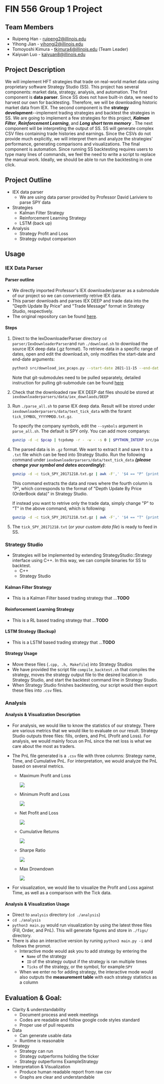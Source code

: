 # FIN 556 Group 1 Project

## Team Members

- Ruipeng Han - ruipeng2@illinois.edu
- Yihong Jian - yihongj2@illinois.edu
- Tomoyoshi Kimura - tkimura4@illinois.edu (Team Leader)
- Kaiyuan Luo - kaiyuan8@illinois.edu


## Project Description

We will implement HFT strategies that trade on real-world market data using proprietary software Strategy Studio (SS). This project has several components: market data, strategy, analysis, and automation. The first component is **data parser**. Since SS does not have built-in data, we need to harvest our own for backtesting. Therefore, we will be downloading historic market data from IEX. The second component is the **strategy development**--implement trading strategies and backtest the strategies in SS. We are going to implement a few strategies for this project, ***Kalman Filter***, ***Reinforcement Learning***, and ***Long short term memory*** . The next component will be interpreting the output of SS. SS will generate complex CSV files containing trade histories and earnings. Since the CSVs do not provide much explicitly, we will interpret them and analyze the strategies' performance, generating comparisons and visualizations. The final component is automation. Since running SS backtesting requires users to type many lines of commands, we feel the need to write a script to replace the manual work. Ideally, we should be able to run the backtesting in one click.

## Project Outline

- IEX data parser
  - We are using data parser provided by Professor David Lariviere to parse SPY data
- Strategies
  - Kalman Filter Strategy
  - Reinforcement Learning Strategy
  - LSTM (back up)
- Analysis
  - Strategy Profit and Loss
  - Strategy output comparison

## Usage

### IEX Data Parser

#### Parser outline

- We directly imported Professor's IEX downloader/parser as a submodule of our project so we can conveniently retrive IEX data.
- This parser downloads and parses IEX DEEP and trade data into the "Depth Update By Price" and "Trade Message" format in Strategy Studio, respectively. 
- The original repository can be found <ins>[here](https://gitlab.engr.illinois.edu/shared_code/iexdownloaderparser)</ins>.

#### Steps

1. Direct to the IexDownloaderParser directory `cd parser/IexDownloaderParser`and run <code>./download.sh</code> to download the source IEX deep data (.gz format). To retrieve data in a specific range of dates, open and edit the download.sh, only modifies the start-date and end-date arguments:

   ```bash
   python3 src/download_iex_pcaps.py --start-date 2021-11-15 --end-date 2021-11-16 --download-dir data/iex_downloads
   ```

   Note that git-submodules need to be pulled separately, detailed instruction for pulling git-submodule can be found [here](https://stackoverflow.com/questions/1030169/easy-way-to-pull-latest-of-all-git-submodules)

2. Check that the downloaded raw IEX DEEP dat files should be stored at `iexdownloaderparsers/data/iex_downlaods/DEEP`

3. Run `./parse_all.sh` to parse IEX deep data. Result will be stored under `iexdownloaderparsers/data/text_tick_data` with the foramt `tick_SYMBOL_YYYYMMDD.txt.gz`.  

   To specify the company symbols, edit the `--symbols` argument in `parse_all.sh`. The default is SPY only. You can add more companys:

   ```bash
   gunzip -d -c $pcap | tcpdump -r - -w - -s 0 | $PYTHON_INTERP src/parse_iex_pcap.py /dev/stdin --symbols SPY,APPL,GOOG,QQQ --trade-date $pcap_date --output-deep-books-too
   ```

4. The parsed data is in `.gz` format. We want to extract it and save it to a `.txt` file which can be feed into Strategy Studio. Run the following command under `iexdownloaderparsers/data/text_tick_data`  ***(please change your symbol and dates accordingly)***:

   ```bash
   gunzip -d -c tick_SPY_20171218.txt.gz | awk -F',' '$4 == "P" {print $0}' > tick_SPY_20171218.txt
   ```

   This command extracts the data and rows where the fourth column is "P", which corresponds to the format of "Depth Update By Price (OrderBook data)" in Strategy Studio. 

   If instead you want to retrive only the trade data, simply change "P" to "T" in the above command, which is following:

   ```bash
   gunzip -d -c tick_SPY_20171218.txt.gz | awk -F',' '$4 == "T" {print $0}' > tick_SPY_20171218.txt
   ```

5. The `tick_SPY_20171218.txt` (*or your custom data file*) is ready to feed in SS.

### Strategy Studio

- Strategies will be implemented by extending StrategyStudio::Strategy interface using C++. In this way, we can compile binaries for SS to backtest.
  - C++
  - Strategy Studio

#### Kalman Filter Strategy

- This is a Kalman Filter based trading strategy that ...**TODO**

#### Reinforcement Learning Strategy

- This is a RL based trading strategy that ...**TODO**

#### LSTM Strategy (Backup)

- This is a LSTM based trading strategy that ...**TODO**

#### Strategy Usage

- Move these files (`.cpp, .h, Makefile`) into Strategy Studios
- We have provided the script file `compile_backtest.sh` that compiles the strategy, moves the strategy output file to the desired location in Strategy Studio, and start the backtest command line in Strategy Studio. 
- When Strategy Studio finishes backtesting, our script would then export these files into `.csv` files. 


### Analysis

#### Analysis & Visualization Description

- For analysis, we would like to know the statistics of our strategy. There are various metrics that we would like to evaluate on our result. Strategy Studio outputs three files: fills, orders, and PnL (Profit and Loss). For analysis, we would mainly focus on PnL since the net loss is what we care about the most as traders.

- The PnL file generated is a `.csv` file with three columns: Strategy name, Time, and Cumulative PnL. For interpretation, we would analyze the PnL based on several metrics. 

  - Maximum Profit and Loss

    <img src="./documentation/figs/max_pnl.png" />

  - Minimum Profit and Loss

    <img src="./documentation/figs/min_pnl.png" />

  - Net Profit and Loss

    <img src="./documentation/figs/net_pnl.png" />

  - Cumulative Returns

    <img src="./documentation/figs/cumulative_pnl.png" />

  - Sharpe Ratio

    <img src="./documentation/figs/sharpe.png" />

  - Max Drowndown

    <img src="./documentation/figs/max_drown.png" />


- For visualization, we would like to visualize the Profit and Loss against Time, as well as a comparison with the Tick data.

#### Analysis & Visualization Usage

- Direct to `analysis` directory (`cd ./analysis`)
- `cd ./analysis`
- `python3 main.py` would run visualization by using the latest three files (Fill, Order, and PnL). This will generate figures and store in `./figs/` directory. 
- There is also an interactive version by runing `python3 main.py -i` and follows the promot.
  - Interactive mode would ask you to add strategy by entering the 
    - `Name` of the strategy
    - `ID` of the strategy output if the strategy is ran multiple times
    - `Ticks` of the strategy, or the symbol, for example:`SPY` 
  - When we enter no for adding strategy, the interactive mode would also outputs the **measurement table** with each strategy statistics as a column

## Evaluation & Goal:

- Clarity & understandability
  - Document process and week meetings
  - Codes are readable and follow google code styles standard
  - Proper use of pull requests
- Data
  - Can generate usable data
  - Runtime is reasonable
- Strategy
  - Strategy can run
  - Strategy outperforms holding the ticker
  - Strategy outperforms ExampleStrategy
- Interpretation & Visualization
  - Produce human readable report from raw csv
  - Graphs are clear and understandable

